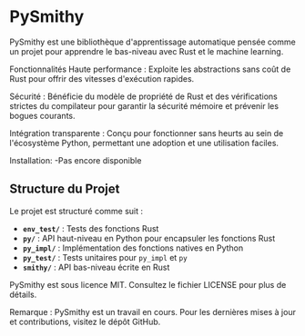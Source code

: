 # PySmithy
PySmithy est une bibliothèque d'apprentissage automatique pensée comme un projet pour apprendre le bas-niveau avec Rust et le machine learning.


Fonctionnalités
Haute performance : Exploite les abstractions sans coût de Rust pour offrir des vitesses d'exécution rapides.

Sécurité : Bénéficie du modèle de propriété de Rust et des vérifications strictes du compilateur pour garantir la sécurité mémoire et prévenir les bogues courants.

Intégration transparente : Conçu pour fonctionner sans heurts au sein de l'écosystème Python, permettant une adoption et une utilisation faciles.

Installation:
-Pas encore disponible


## Structure du Projet

Le projet est structuré comme suit :

- **`env_test/`** : Tests des fonctions Rust
- **`py/`** : API haut-niveau en Python pour encapsuler les fonctions Rust
- **`py_impl/`** : Implémentation des fonctions natives en Python
- **`py_test/`** : Tests unitaires pour `py_impl` et `py`
- **`smithy/`** : API bas-niveau écrite en Rust


PySmithy est sous licence MIT. Consultez le fichier LICENSE pour plus de détails.

Remarque : PySmithy est un travail en cours. Pour les dernières mises à jour et contributions, visitez le dépôt GitHub.



